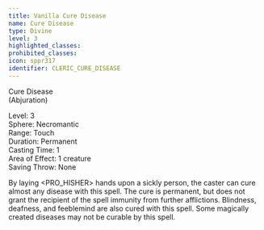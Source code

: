 ```yaml
---
title: Vanilla Cure Disease
name: Cure Disease
type: Divine
level: 3
highlighted_classes: 
prohibited_classes: 
icon: sppr317
identifier: CLERIC_CURE_DISEASE
---
```

Cure Disease  
(Abjuration)  
  
Level: 3  
Sphere: Necromantic  
Range: Touch  
Duration: Permanent  
Casting Time: 1  
Area of Effect: 1 creature  
Saving Throw: None  
  
By laying &lt;PRO_HISHER&gt; hands upon a sickly person, the caster can cure almost any disease with this spell. The cure is permanent, but does not grant the recipient of the spell immunity from further afflictions. Blindness, deafness, and feeblemind are also cured with this spell. Some magically created diseases may not be curable by this spell.  
